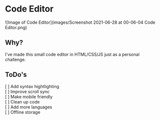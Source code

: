 # Code Editor

![Image of Code Editor](images/Screenshot 2021-06-28 at 00-06-04 Code Editor.png)

## Why?
I've made this small code editor in HTML/CSS/JS just as a personal challenge.

## ToDo's
[ ] Add syntax hightlighting  
[ ] Improve scroll sync  
[ ] Make mobile friendly  
[ ] Clean up code  
[ ] Add more languages  
[ ] Offline storage  
